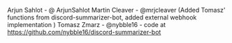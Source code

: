 Arjun Sahlot - @ ArjunSahlot
Martin Cleaver - @mrjcleaver (Added Tomasz' functions from discord-summarizer-bot, added external webhook implementation  )
Tomasz Zmarz - @nybble16 - code at https://github.com/nybble16/discord-summarizer-bot
